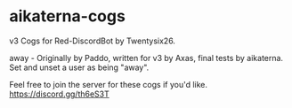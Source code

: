 # aikaterna-cogs
v3 Cogs for Red-DiscordBot by Twentysix26.

away - Originally by Paddo, written for v3 by Axas, final tests by aikaterna. Set and unset a user as being "away".

Feel free to join the server for these cogs if you'd like. https://discord.gg/th6eS3T

